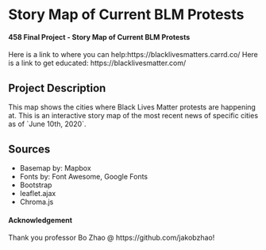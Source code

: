 # Story Map of Current BLM Protests
<h4> 458 Final Project - Story Map of Current BLM Protests </h4>
Here is a link to where you can help:https://blacklivesmatters.carrd.co/
Here is a link to get educated: https://blacklivesmatter.com/

<h2> Project Description </h2>
This map shows the cities where Black Lives Matter protests are happening at. This is an interactive story map of the most recent news of specific cities as of `June 10th, 2020`.

<h2> Sources </h2>
<ul>
  <li> Basemap by: Mapbox </li>
  <li> Fonts by: Font Awesome, Google Fonts </li>
  <li> Bootstrap </li>
  <li> leaflet.ajax</li>
  <li> Chroma.js </li>
</ul>

<h4> Acknowledgement </h4>
Thank you professor Bo Zhao @ https://github.com/jakobzhao!
